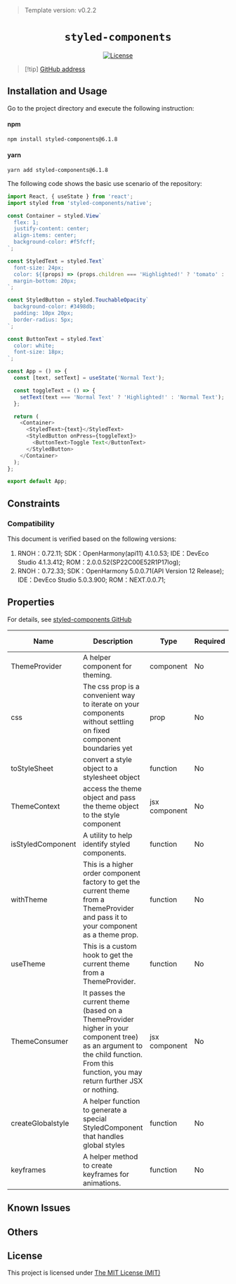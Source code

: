 <!-- {% raw %} -->
> Template version: v0.2.2

<p align="center">
  <h1 align="center"> <code>styled-components</code> </h1>
</p>
<p align="center">
    <a href="https://github.com/styled-components/styled-components/blob/main/LICENSE">
        <img src="https://img.shields.io/badge/license-MIT-green.svg" alt="License" />
    </a>
</p>

> [!tip] [GitHub address](https://github.com/styled-components/styled-components)

## Installation and Usage

Go to the project directory and execute the following instruction:

<!-- tabs:start -->

#### **npm**

```bash
npm install styled-components@6.1.8
```

#### **yarn**

```bash
yarn add styled-components@6.1.8
```

<!-- tabs:end -->

The following code shows the basic use scenario of the repository:

```js
import React, { useState } from 'react';
import styled from 'styled-components/native';

const Container = styled.View`
  flex: 1;
  justify-content: center;
  align-items: center;
  background-color: #f5fcff;
`;

const StyledText = styled.Text`
  font-size: 24px;
  color: ${(props) => (props.children === 'Highlighted!' ? 'tomato' : 'black')};
  margin-bottom: 20px;
`;

const StyledButton = styled.TouchableOpacity`
  background-color: #3498db;
  padding: 10px 20px;
  border-radius: 5px;
`;

const ButtonText = styled.Text`
  color: white;
  font-size: 18px;
`;

const App = () => {
  const [text, setText] = useState('Normal Text');

  const toggleText = () => {
    setText(text === 'Normal Text' ? 'Highlighted!' : 'Normal Text');
  };

  return (
    <Container>
      <StyledText>{text}</StyledText>
      <StyledButton onPress={toggleText}>
        <ButtonText>Toggle Text</ButtonText>
      </StyledButton>
    </Container>
  );
};

export default App;
```

## Constraints

### Compatibility

This document is verified based on the following versions:

1. RNOH：0.72.11; SDK：OpenHarmony(api11) 4.1.0.53; IDE：DevEco Studio 4.1.3.412; ROM：2.0.0.52(SP22C00E52R1P17log);
2. RNOH：0.72.33; SDK：OpenHarmony 5.0.0.71(API Version 12 Release); IDE：DevEco Studio 5.0.3.900; ROM：NEXT.0.0.71;

## Properties

For details, see [styled-components GitHub](https://github.com/styled-components/styled-components)

| Name              | Description                                                                                                                                                                                  | Type          | Required | Platform |  HarmonyOS Support |
| ----------------- | ------------------------------------------------------------------------------------------------------------------------------------------------------------------------------------- | ------------- | -------- | -------- | -------- |
| ThemeProvider     | A helper component for theming.                                                                                                                                                       | component     | No       | /        | Yes      |
| css               | The css prop is a convenient way to iterate on your components without settling on fixed component boundaries yet                                                                     | prop          | No       | /        | Yes      |
| toStyleSheet      | convert a style object to a stylesheet object                                                                                                                                         | function      | No       | /        | Yes      |
| ThemeContext      | access the theme object and pass the theme object to the style component                                                                                                              | jsx component | No       | /        | Yes      |
| isStyledComponent | A utility to help identify styled components.                                                                                                                                         | function      | No       | /        | Yes      |
| withTheme         | This is a higher order component factory to get the current theme from a ThemeProvider and pass it to your component as a theme prop.                                                 | function      | No       | /        | Yes      |
| useTheme          | This is a custom hook to get the current theme from a ThemeProvider.                                                                                                                  | function      | No       | /        | Yes      |
| ThemeConsumer     | It passes the current theme (based on a ThemeProvider higher in your component tree) as an argument to the child function. From this function, you may return further JSX or nothing. | jsx component | No       | /        | Yes      |
| createGlobalstyle | A helper function to generate a special StyledComponent that handles global styles                                                                                                    | function      | No       | Web      | No       |
| keyframes         | A helper method to create keyframes for animations.                                                                                                                                   | function      | No       | Web      | No       |

## Known Issues

## Others

## License

This project is licensed under [The MIT License (MIT)](https://github.com/styled-components/styled-components/blob/main/LICENSE)

<!-- {% endraw %} -->